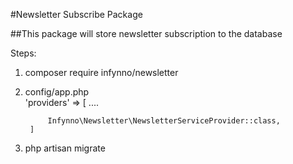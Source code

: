 #Newsletter Subscribe Package

##This package will store newsletter subscription to the database

Steps:

1) composer require infynno/newsletter
2) config/app.php <br/>
        'providers' => [
            ....

            Infynno\Newsletter\NewsletterServiceProvider::class,
        ]
3) php artisan migrate

